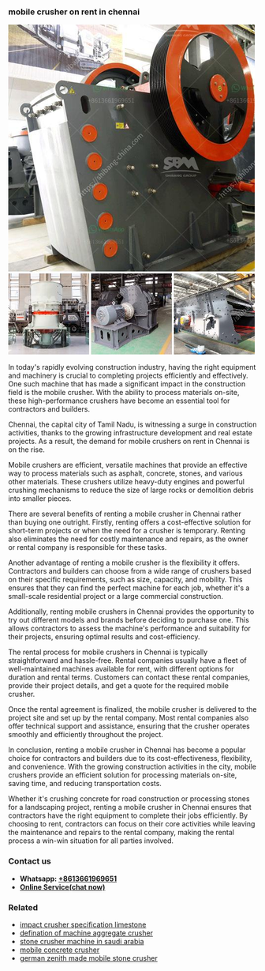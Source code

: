 <h3>mobile crusher on rent in chennai</h3><img src='1704856814.jpg' alt=''><p>In today's rapidly evolving construction industry, having the right equipment and machinery is crucial to completing projects efficiently and effectively. One such machine that has made a significant impact in the construction field is the mobile crusher. With the ability to process materials on-site, these high-performance crushers have become an essential tool for contractors and builders.</p><p>Chennai, the capital city of Tamil Nadu, is witnessing a surge in construction activities, thanks to the growing infrastructure development and real estate projects. As a result, the demand for mobile crushers on rent in Chennai is on the rise.</p><p>Mobile crushers are efficient, versatile machines that provide an effective way to process materials such as asphalt, concrete, stones, and various other materials. These crushers utilize heavy-duty engines and powerful crushing mechanisms to reduce the size of large rocks or demolition debris into smaller pieces.</p><p>There are several benefits of renting a mobile crusher in Chennai rather than buying one outright. Firstly, renting offers a cost-effective solution for short-term projects or when the need for a crusher is temporary. Renting also eliminates the need for costly maintenance and repairs, as the owner or rental company is responsible for these tasks.</p><p>Another advantage of renting a mobile crusher is the flexibility it offers. Contractors and builders can choose from a wide range of crushers based on their specific requirements, such as size, capacity, and mobility. This ensures that they can find the perfect machine for each job, whether it's a small-scale residential project or a large commercial construction.</p><p>Additionally, renting mobile crushers in Chennai provides the opportunity to try out different models and brands before deciding to purchase one. This allows contractors to assess the machine's performance and suitability for their projects, ensuring optimal results and cost-efficiency.</p><p>The rental process for mobile crushers in Chennai is typically straightforward and hassle-free. Rental companies usually have a fleet of well-maintained machines available for rent, with different options for duration and rental terms. Customers can contact these rental companies, provide their project details, and get a quote for the required mobile crusher.</p><p>Once the rental agreement is finalized, the mobile crusher is delivered to the project site and set up by the rental company. Most rental companies also offer technical support and assistance, ensuring that the crusher operates smoothly and efficiently throughout the project.</p><p>In conclusion, renting a mobile crusher in Chennai has become a popular choice for contractors and builders due to its cost-effectiveness, flexibility, and convenience. With the growing construction activities in the city, mobile crushers provide an efficient solution for processing materials on-site, saving time, and reducing transportation costs.</p><p>Whether it's crushing concrete for road construction or processing stones for a landscaping project, renting a mobile crusher in Chennai ensures that contractors have the right equipment to complete their jobs efficiently. By choosing to rent, contractors can focus on their core activities while leaving the maintenance and repairs to the rental company, making the rental process a win-win situation for all parties involved.</p><h3>Contact us</h3><ul><li><strong>Whatsapp:&nbsp;<a href="https://wa.me/8613661969651">+8613661969651</a></strong></li><li><a href="https://swt.shibang-china.com/?git&amp;zhl&amp;mobile crusher on rent in chennai"><strong>Online Service(chat now)</strong></a></li></ul><h3>Related</h3><ul><li><a href='impact crusher specification limestone.md'>impact crusher specification limestone</a></li><li><a href='defination of machine aggregate crusher.md'>defination of machine aggregate crusher</a></li><li><a href='stone crusher machine in saudi arabia.md'>stone crusher machine in saudi arabia</a></li><li><a href='mobile concrete crusher.md'>mobile concrete crusher</a></li><li><a href='german zenith made mobile stone crusher.md'>german zenith made mobile stone crusher</a></li></ul>